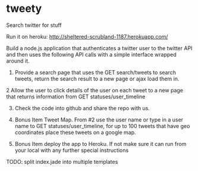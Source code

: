 tweety
======

Search twitter for stuff

Run it on heroku: http://sheltered-scrubland-1187.herokuapp.com/

Build a node.js application that authenticates a twitter user to the twitter API and then uses the following API calls with a simple interface wrapped around it.

1. Provide a search page that uses the GET search/tweets to search tweets, return the search result to a new page or ajax load them in.

2 Allow the user to click details of the user on each tweet to a new page that returns information from GET statuses/user_timeline

3. Check the code into github and share the repo with us.

4. Bonus Item Tweet Map. From #2 use the user name or type in a user name to GET statuses/user_timeline, for up to 100 tweets that have geo coordinates place these tweets on a google map.

5. Bonus Item  deploy the app to Heroku. If not make sure it can run from your local with any further special instructions

TODO:
  split index.jade into multiple templates